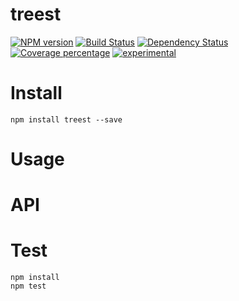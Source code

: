 # treest



[![NPM version][npm-image]][npm-url] [![Build Status][travis-image]][travis-url] [![Dependency Status][daviddm-image]][daviddm-url] [![Coverage percentage][coveralls-image]][coveralls-url]
[![experimental](http://badges.github.io/stability-badges/dist/experimental.svg)](http://github.com/badges/stability-badges)

# Install

    npm install treest --save

# Usage



# API



# Test

    npm install
    npm test

[npm-image]: https://badge.fury.io/js/treest.svg
[npm-url]: https://npmjs.org/package/treest
[travis-image]: https://travis-ci.org/arvitaly/treest.svg?branch=master
[travis-url]: https://travis-ci.org/arvitaly/treest
[daviddm-image]: https://david-dm.org/arvitaly/treest.svg?theme=shields.io
[daviddm-url]: https://david-dm.org/arvitaly/treest
[coveralls-image]: https://coveralls.io/repos/arvitaly/treest/badge.svg
[coveralls-url]: https://coveralls.io/r/arvitaly/treest
